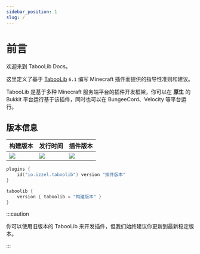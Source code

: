 ```yaml
---
sidebar_position: 1
slug: /
---
```


# 前言

欢迎来到 TabooLib Docs。

这里定义了基于 [TabooLib](https://github.com/taboolib/taboolib) `6.1` 编写 Minecraft 插件而提供的指导性准则和建议。

TabooLib 是基于多种 Minecraft 服务端平台的插件开发框架，你可以在 **原生** 的 Bukkit 平台运行基于该插件，同时也可以在 BungeeCord、Velocity 等平台运行。

## 版本信息

| 构建版本                                                                                                                                                               | 发行时间                                                                                                                                                              | 插件版本                                                                                                                                                                            |
|--------------------------------------------------------------------------------------------------------------------------------------------------------------------|-------------------------------------------------------------------------------------------------------------------------------------------------------------------|---------------------------------------------------------------------------------------------------------------------------------------------------------------------------------|
| ![](https://img.shields.io/badge/dynamic/json?label=Version&query=%24.tag_name&url=https%3A%2F%2Fapi.github.com%2Frepos%2FTabooLib%2FTabooLib%2Freleases%2Flatest) | ![](https://img.shields.io/badge/dynamic/json?label=Date&query=%24.created_at&url=https%3A%2F%2Fapi.github.com%2Frepos%2FTabooLib%2FTabooLib%2Freleases%2Flatest) | ![](https://img.shields.io/badge/dynamic/json?label=Plugin&query=%24.tag_name&url=https%3A%2F%2Fapi.github.com%2Frepos%2FTabooLib%2Ftaboolib-gradle-plugin%2Freleases%2Flatest) |

```kotlin title="build.gradle.kts" showLineNumbers
plugins {
    id("io.izzel.taboolib") version "插件版本"
}

taboolib {
    version { taboolib = "构建版本" }
}
```

:::caution

你可以使用旧版本的 TabooLib 来开发插件，但我们始终建议你更新到最新稳定版本。

:::